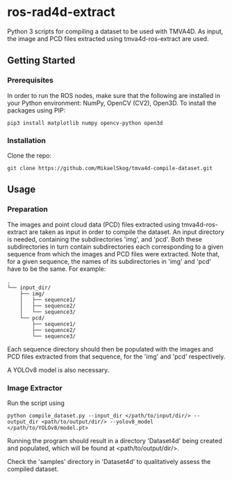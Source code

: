 # ros-rad4d-extract
Python 3 scripts for compiling a dataset to be used with TMVA4D. As input, the image and PCD files extracted using tmva4d-ros-extract are used.

## Getting Started
### Prerequisites
In order to run the ROS nodes, make sure that the following are installed in your Python environment: NumPy, OpenCV (CV2), Open3D. To install the packages using PIP:
```
pip3 install matplotlib numpy opencv-python open3d
```

### Installation
Clone the repo:
```
git clone https://github.com/MikaelSkog/tmva4d-compile-dataset.git
```

## Usage
### Preparation
The images and point cloud data (PCD) files extracted using tmva4d-ros-extract are taken as input in order to compile the dataset. An input directory is needed,
containing the subdirectories 'img', and 'pcd'. Both these subdirectories in turn contain subdirectories each corresponding to a given sequence from which the images
and PCD files were extracted. Note that, for a given sequence, the names of its subdirectories in 'img' and 'pcd' have to be the same. For example:
```
.
└── input_dir/
    ├── img/
    │   ├── sequence1/
    │   ├── sequence2/
    │   └── sequence3/
    └── pcd/
        ├── sequence1/
        ├── sequence2/
        └── sequence3/
```
Each sequence directory should then be populated with the images and PCD files extracted from that sequence, for the 'img' and 'pcd' respectively.

A YOLOv8 model is also necessary.

### Image Extractor
Run the script using
```
python compile_dataset.py --input_dir </path/to/input/dir/> --output_dir <path/to/output/dir/> --yolov8_model </path/to/YOLOv8/model.pt>
```
Running the program should result in a directory 'Dataset4d' being created and populated, which will be found at <path/to/output/dir/>.

Check the 'samples' directory in 'Dataset4d' to qualitatively assess the compiled dataset.
